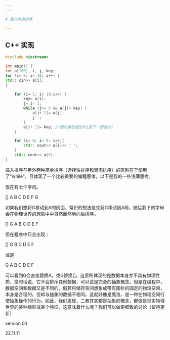 ```yaml
---
---

# 插入排序排序

---
```


## C++ 实现

```cpp
#include <iostream>

int main() {
int a[100], i, j, key;
for (i= 0; i< 10; i++) {
std:: cin>> a[i];
}

    for (i= 1; i< 10;i++) {
        key= a[i];
        j= i- 1;
        while (j>= 0 && a[j]> key) {
            a[j+ 1]= a[j];    
            j--;
        }
        a[j+ 1]= key; //因为最后退出时j是下一回合的j
    }

    for (i= 0; i< 9; i++){
        std:: cout<< a[i]<< ' ';
    }
    std:: cout<< a[9];
}
```
插入排序与另外两种简单排序（选择性排序和冒泡排序）的区别在于使用了"while"，且体现了一个比较重要的编程思维，以下是我的一些浅薄思考。

现在有七个字母。

[] A B C D E F G

如果我们想将G移动到A的前面，常识的想法是先将G移动到A前，随后剩下的字母会在物理世界的想象中中自然而然地向后排序。

[] G A B C D E F

但在程序中只会出现：

[] G B C D E F

或是

G A B C D E F


可以看到G会直接替换A，或G替换[]。这里所体现的是数据本身并不具有物理性质，换句话说，它不会排斥其他数据，可以说是完全的抽象概念。但是在编程中，数据空间和数据又是不同的，假若将储存空间想象成带有围栏的固定的物理空间，本身是合理的。但却与抽象的数据不相同。这就好像是魔法，是一种在物理空间行使抽象操作的行为。如此，我们发现，二者其实都是抽象的概念，都像是现实物理世界的某种缩影或某个特征，这意味着什么呢？我们可以做更细致的讨论（留待更新）

version 0.1

22.11.11